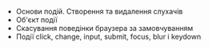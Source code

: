 - Основи подій. Створення та видалення слухачів
- Об'єкт події
- Скасування поведінки браузера за замовчуванням
- Події click, change, input, submit, focus, blur і keydown
